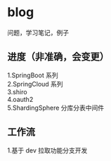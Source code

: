 # blog
问题，学习笔记，例子

## 进度（非准确，会变更）
1.SpringBoot 系列  
2.SpringCloud 系列  
3.shiro  
4.oauth2  
5.ShardingSphere 分库分表中间件

## 工作流
1.基于 dev 拉取功能分支开发
